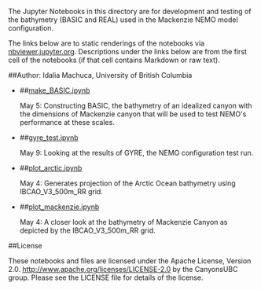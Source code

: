 The Jupyter Notebooks in this directory are for development and testing of
the bathymetry (BASIC and REAL) used in the Mackenzie NEMO model configuration.

The links below are to static renderings of the notebooks via
[nbviewer.jupyter.org](http://nbviewer.jupyter.org/).
Descriptions under the links below are from the first cell of the notebooks
(if that cell contains Markdown or raw text).

##Author: Idalia Machuca, University of British Columbia

* ##[make_BASIC.ipynb](http://nbviewer.jupyter.org/urls/bitbucket.org/CanyonsUBC/mackenzie_canyon/raw/tip/bathymetry/notebooks/make_BASIC.ipynb)  
    
    May 5: Constructing BASIC, the bathymetry of an idealized canyon with the dimensions of Mackenzie canyon that will be used to test NEMO's performance at these scales.  

* ##[gyre_test.ipynb](http://nbviewer.jupyter.org/urls/bitbucket.org/CanyonsUBC/mackenzie_canyon/raw/tip/bathymetry/notebooks/gyre_test.ipynb)  
    
    May 9: Looking at the results of GYRE, the NEMO configuration test run.  

* ##[plot_arctic.ipynb](http://nbviewer.jupyter.org/urls/bitbucket.org/CanyonsUBC/mackenzie_canyon/raw/tip/bathymetry/notebooks/plot_arctic.ipynb)  
    
    May 4: Generates projection of the Arctic Ocean bathymetry using IBCAO_V3_500m_RR grid.  

* ##[plot_mackenzie.ipynb](http://nbviewer.jupyter.org/urls/bitbucket.org/CanyonsUBC/mackenzie_canyon/raw/tip/bathymetry/notebooks/plot_mackenzie.ipynb)  
    
    May 4: A closer look at the bathymetry of Mackenzie Canyon as depicted by the IBCAO_V3_500m_RR grid.  


##License

These notebooks and files are licensed under the Apache License, Version 2.0.
http://www.apache.org/licenses/LICENSE-2.0 by the CanyonsUBC group.
Please see the LICENSE file for details of the license.

